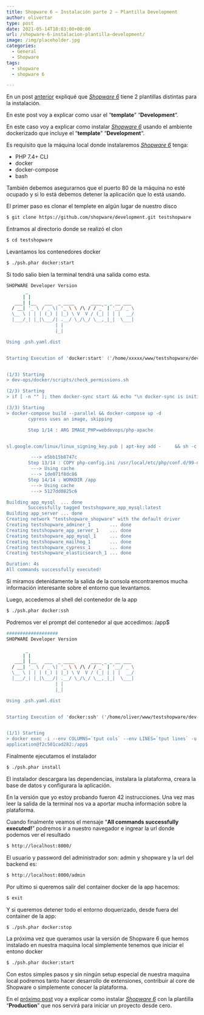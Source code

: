 ```yaml
---
title: Shopware 6 – Instalación parte 2 – Plantilla Development
author: olivertar
type: post
date: 2021-05-14T18:03:00+00:00
url: /shopware-6-instalacion-plantilla-development/
image: /img/placeholder.jpg
categories:
  - General
  - Shopware
tags:
  - shopware
  - shopware 6

---
```

En un post [anterior](https://olivert.com.ar/shopware-6-instalacion-parte-1-plantillas) expliqué que _[Shopware 6](https://www.shopware.com/en/products/shopware-6/)_ tiene 2 plantillas distintas para la instalación. 

En este post voy a explicar como usar el “**template**” &#8220;**Development**&#8220;.

En este caso voy a explicar como instalar _[Shopware 6](https://www.shopware.com/en/products/shopware-6/)_ usando el ambiente dockerizado que incluye el &#8220;**template**&#8221; &#8220;**Development**&#8220;.

Es requisito que la máquina local donde instalaremos _[Shopware 6](https://www.shopware.com/en/products/shopware-6/)_ tenga:

  * PHP 7.4+ CLI
  * docker
  * docker-compose
  * bash

También debemos asegurarnos que el puerto 80 de la máquina no esté ocupado y si lo está debemos detener la aplicación que lo está usando.

El primer paso es clonar el templete en algún lugar de nuestro disco

```bash
$ git clone https://github.com/shopware/development.git testshopware
```

Entramos al directorio donde se realizó el clon

```bash
$ cd testshopware
```

Levantamos los contenedores docker

```bash
$ ./psh.phar docker:start
```

Si todo salio bien la terminal tendrá una salida como esta.

```bash
SHOPWARE Developer Version
       _
      | |
   ___| |__   ___  _ ____      ____ _ _ __ ___
  / __| '_ \ / _ \| '_ \ \ /\ / / _` | '__/ _ \
  \__ \ | | | (_) | |_) \ V  V / (_| | | |  __/
  |___/_| |_|\___/| .__/ \_/\_/ \__,_|_|  \___|
                  | |
                  |_|

Using .psh.yaml.dist


Starting Execution of 'docker:start' ('/home/xxxxx/www/testshopware/dev-ops/docker/actions/start.sh')


(1/3) Starting                                                                                                                                                                                              
> dev-ops/docker/scripts/check_permissions.sh

(2/3) Starting                                                                                                                                                                                              
> if [ -n "" ]; then docker-sync start && echo "\n docker-sync is initially indexing files. It may take some minutes, until code changes take effect"; fi

(3/3) Starting                                                                                                                                                                                              
> docker-compose build --parallel && docker-compose up -d
        cypress uses an image, skipping

        Step 1/14 : ARG IMAGE_PHP=webdevops/php-apache


sl.google.com/linux/linux_signing_key.pub | apt-key add -     && sh -c 'echo "deb [arch=amd64] http://dl.google.com/linux/chrome/deb/ stable main" >> /etc/apt/sources.list.d/google.list'         && curl -fsSL https://download.docker.com/linux/debian/gpg | apt-key add -     && sh -c 'echo "deb [arch=amd64] https://download.docker.com/linux/debian stretch stable" >> /etc/apt/sources.list.d/docker.list'         && mkdir -p /usr/share/man/man1     && curl -sL https://deb.nodesource.com/setup_12.x | bash         && mkdir -p ${NPM_CONFIG_CACHE}     && apt-install default-mysql-client nodejs google-chrome-stable libicu-dev graphviz vim gnupg2 docker-ce=5:18.09.7~3-0~debian-stretch libgtk2.0-0 libgtk-3-0 libgbm-dev libnotify-dev libgconf-2-4 libnss3 libxss1 libasound2 libxtst6 xauth xvfb         && npm install -g npm@^6.14.11     && npm i forever -g     && chown -R ${USER_ID}:${GROUP_ID} ${NPM_CONFIG_CACHE}         && ln -s /app/psh.phar /bin/psh         && pecl install pcov     && docker-php-ext-enable pcovSuccessfully built cf174534f1bd                                                                                                                                                                                  

         ---> e5bb15b8747c
        Step 13/14 : COPY php-config.ini /usr/local/etc/php/conf.d/99-docker.ini
         ---> Using cache
         ---> 1de071f8dc86
        Step 14/14 : WORKDIR /app
         ---> Using cache
         ---> 5127dd0825c6

Building app_mysql  ... done
        Successfully tagged testshopware_app_mysql:latest
Building app_server ... done
Creating network "testshopware_shopware" with the default driver
Creating testshopware_adminer_1       ... done
Creating testshopware_app_server_1    ... done
Creating testshopware_app_mysql_1     ... done
Creating testshopware_mailhog_1       ... done
Creating testshopware_cypress_1       ... done
Creating testshopware_elasticsearch_1 ... done

Duration: 4s
All commands successfully executed!
```

Si miramos detenidamente la salida de la consola encontraremos mucha información interesante sobre el entorno que levantamos.

Luego, accedemos al shell del contenedor de la app

```bash
$ ./psh.phar docker:ssh
```

Podremos ver el prompt del contenedor al que accedimos: /app$ 

```bash
###################
SHOPWARE Developer Version

       _
      | |
   ___| |__   ___  _ ____      ____ _ _ __ ___
  / __| '_ \ / _ \| '_ \ \ /\ / / _` | '__/ _ \
  \__ \ | | | (_) | |_) \ V  V / (_| | | |  __/
  |___/_| |_|\___/| .__/ \_/\_/ \__,_|_|  \___|
                  | |
                  |_|

Using .psh.yaml.dist


Starting Execution of 'docker:ssh' ('/home/oliver/www/testshopware/dev-ops/docker/actions/ssh.sh')


(1/1) Starting
> docker exec -i --env COLUMNS=`tput cols` --env LINES=`tput lines` -u 1000:1000 -t f2c501cad2829974a7523875c6a302faa4e0d33e7a108694929c8474ffffcf26 bash
application@f2c501cad282:/app$
```

Finalmente ejecutamos el instalador

```bash
$ ./psh.phar install
```

El instalador descargara las dependencias, instalara la plataforma, creara la base de datos y configurara la aplicación.

En la versión que yo estoy probando fueron 42 instrucciones. Una vez mas leer la salida de la terminal nos va a aportar mucha información sobre la plataforma.

Cuando finalmente veamos el mensaje &#8220;**All commands successfully executed!**&#8221; podremos ir a nuestro navegador e ingrear la url donde podemos ver el resultado

```bash
$ http://localhost:8000/
```

El usuario y password del administrador son: admin y shopware y la url del backend es:

```bash
$ http://localhost:8000/admin
```

Por ultimo si queremos salir del container docker de la app hacemos:

```bash
$ exit
```

Y si queremos detener todo el entorno doquerizado, desde fuera del container de la app:

```bash
$ ./psh.phar docker:stop
```

La próxima vez que queramos usar la versión de Shopware 6 que hemos instalado en nuestra maquina local simplemente tenemos que iniciar el entono docker

```bash
$ ./psh.phar docker:start
```

Con estos simples pasos y sin ningún setup especial de nuestra maquina local podremos tanto hacer desarrollo de extensiones, contribuir al core de Shopware o simplemente conocer la plataforma.

En el [próximo post](https://olivert.com.ar/shopware-6-instalacion-plantilla-production/) voy a explicar como instalar _[Shopware 6](https://www.shopware.com/en/products/shopware-6/)_ con la plantilla &#8220;**Production**&#8221; que nos servirá para iniciar un proyecto desde cero.

